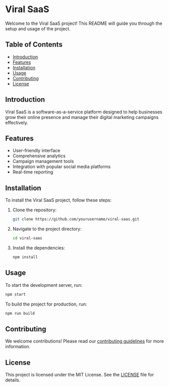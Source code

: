 # Viral SaaS

Welcome to the Viral SaaS project! This README will guide you through the setup and usage of the project.

## Table of Contents

- [Introduction](#introduction)
- [Features](#features)
- [Installation](#installation)
- [Usage](#usage)
- [Contributing](#contributing)
- [License](#license)

## Introduction

Viral SaaS is a software-as-a-service platform designed to help businesses grow their online presence and manage their digital marketing campaigns effectively.

## Features

- User-friendly interface
- Comprehensive analytics
- Campaign management tools
- Integration with popular social media platforms
- Real-time reporting

## Installation

To install the Viral SaaS project, follow these steps:

1. Clone the repository:
    ```bash
    git clone https://github.com/yourusername/viral-saas.git
    ```
2. Navigate to the project directory:
    ```bash
    cd viral-saas
    ```
3. Install the dependencies:
    ```bash
    npm install
    ```

## Usage

To start the development server, run:
```bash
npm start
```

To build the project for production, run:
```bash
npm run build
```

## Contributing

We welcome contributions! Please read our [contributing guidelines](CONTRIBUTING.md) for more information.

## License

This project is licensed under the MIT License. See the [LICENSE](LICENSE) file for details.